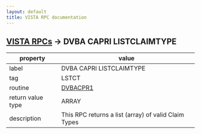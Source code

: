 ```yaml
---
layout: default
title: VISTA RPC documentation
---
```




## [VISTA RPCs](TableOfContent.md) &#8594; DVBA CAPRI LISTCLAIMTYPE 

 property | value 
--- | --- 
 label | DVBA CAPRI LISTCLAIMTYPE
 tag | LSTCT
 routine | [DVBACPR1](http://code.osehra.org/dox/Routine_DVBACPR1_source.html)
 return value type | ARRAY
 description | This RPC returns a list (array) of valid Claim Types